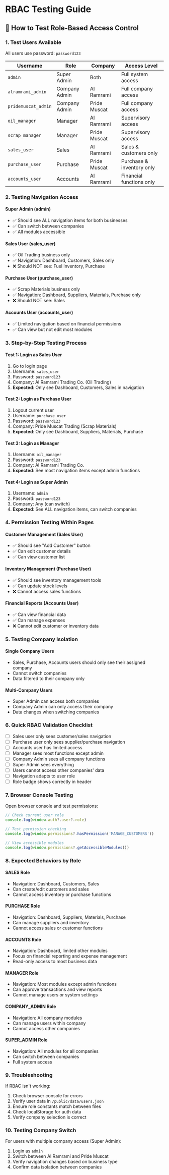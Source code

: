 # RBAC Testing Guide

## 🧪 How to Test Role-Based Access Control

### 1. **Test Users Available**
All users use password: `password123`

| Username | Role | Company | Access Level |
|----------|------|---------|-------------|
| `admin` | Super Admin | Both | Full system access |
| `alramrami_admin` | Company Admin | Al Ramrami | Full company access |
| `pridemuscat_admin` | Company Admin | Pride Muscat | Full company access |
| `oil_manager` | Manager | Al Ramrami | Supervisory access |
| `scrap_manager` | Manager | Pride Muscat | Supervisory access |
| `sales_user` | Sales | Al Ramrami | Sales & customers only |
| `purchase_user` | Purchase | Pride Muscat | Purchase & inventory only |
| `accounts_user` | Accounts | Al Ramrami | Financial functions only |

### 2. **Testing Navigation Access**

#### **Super Admin (admin)**
- ✅ Should see ALL navigation items for both businesses
- ✅ Can switch between companies
- ✅ All modules accessible

#### **Sales User (sales_user)**
- ✅ Oil Trading business only
- ✅ Navigation: Dashboard, Customers, Sales only
- ❌ Should NOT see: Fuel Inventory, Purchase

#### **Purchase User (purchase_user)**
- ✅ Scrap Materials business only  
- ✅ Navigation: Dashboard, Suppliers, Materials, Purchase only
- ❌ Should NOT see: Sales

#### **Accounts User (accounts_user)**
- ✅ Limited navigation based on financial permissions
- ✅ Can view but not edit most modules

### 3. **Step-by-Step Testing Process**

#### **Test 1: Login as Sales User**
1. Go to login page
2. Username: `sales_user`
3. Password: `password123`
4. Company: Al Ramrami Trading Co. (Oil Trading)
5. **Expected**: Only see Dashboard, Customers, Sales in navigation

#### **Test 2: Login as Purchase User**
1. Logout current user
2. Username: `purchase_user`
3. Password: `password123`
4. Company: Pride Muscat Trading (Scrap Materials)
5. **Expected**: Only see Dashboard, Suppliers, Materials, Purchase

#### **Test 3: Login as Manager**
1. Username: `oil_manager`
2. Password: `password123`
3. Company: Al Ramrami Trading Co.
4. **Expected**: See most navigation items except admin functions

#### **Test 4: Login as Super Admin**
1. Username: `admin`
2. Password: `password123`
3. Company: Any (can switch)
4. **Expected**: See ALL navigation items, can switch companies

### 4. **Permission Testing Within Pages**

#### **Customer Management (Sales User)**
- ✅ Should see "Add Customer" button
- ✅ Can edit customer details
- ✅ Can view customer list

#### **Inventory Management (Purchase User)**
- ✅ Should see inventory management tools
- ✅ Can update stock levels
- ❌ Cannot access sales functions

#### **Financial Reports (Accounts User)**
- ✅ Can view financial data
- ✅ Can manage expenses
- ❌ Cannot edit customer or inventory data

### 5. **Testing Company Isolation**

#### **Single Company Users**
- Sales, Purchase, Accounts users should only see their assigned company
- Cannot switch companies
- Data filtered to their company only

#### **Multi-Company Users** 
- Super Admin can access both companies
- Company Admin can only access their company
- Data changes when switching companies

### 6. **Quick RBAC Validation Checklist**

- [ ] Sales user only sees customer/sales navigation
- [ ] Purchase user only sees supplier/purchase navigation  
- [ ] Accounts user has limited access
- [ ] Manager sees most functions except admin
- [ ] Company Admin sees all company functions
- [ ] Super Admin sees everything
- [ ] Users cannot access other companies' data
- [ ] Navigation adapts to user role
- [ ] Role badge shows correctly in header

### 7. **Browser Console Testing**

Open browser console and test permissions:
```javascript
// Check current user role
console.log(window.auth?.user?.role)

// Test permission checking
console.log(window.permissions?.hasPermission('MANAGE_CUSTOMERS'))

// View accessible modules
console.log(window.permissions?.getAccessibleModules())
```

### 8. **Expected Behaviors by Role**

#### **SALES Role**
- Navigation: Dashboard, Customers, Sales
- Can create/edit customers and sales
- Cannot access inventory or purchase functions

#### **PURCHASE Role**
- Navigation: Dashboard, Suppliers, Materials, Purchase
- Can manage suppliers and inventory
- Cannot access sales or customer functions

#### **ACCOUNTS Role**
- Navigation: Dashboard, limited other modules
- Focus on financial reporting and expense management
- Read-only access to most business data

#### **MANAGER Role**
- Navigation: Most modules except admin functions
- Can approve transactions and view reports
- Cannot manage users or system settings

#### **COMPANY_ADMIN Role**
- Navigation: All company modules
- Can manage users within company
- Cannot access other companies

#### **SUPER_ADMIN Role**
- Navigation: All modules for all companies
- Can switch between companies
- Full system access

### 9. **Troubleshooting**

If RBAC isn't working:
1. Check browser console for errors
2. Verify user data in `/public/data/users.json`
3. Ensure role constants match between files
4. Check localStorage for auth data
5. Verify company selection is correct

### 10. **Testing Company Switch**

For users with multiple company access (Super Admin):
1. Login as `admin`
2. Switch between Al Ramrami and Pride Muscat
3. Verify navigation changes based on business type
4. Confirm data isolation between companies